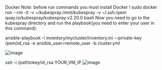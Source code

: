 


Docker
Note: before run commands you must install Docker !
sudo docker run --rm -it -v ~/kubespray:/mnt/kubespray  -v ~/.ssh:/pem  quay.io/kubespray/kubespray:v2.20.0 bash
Now you need to go to the kubespray directory and run the playbook(you need to enter your user in this command):

ansible-playbook -i inventory/mycluster/inventory.ini --private-key /pem/id_rsa -e ansible_user=remote_user -b cluster.yml

![image](https://user-images.githubusercontent.com/42977616/218324269-98bff3d3-5006-41c6-bd88-2a23e62fe4da.png)

ssh -i /pathtokey/id_rsa YOUR_VM_IP
![image](https://user-images.githubusercontent.com/42977616/218325029-8bd984e9-ecc4-43c1-b5a9-974ce98ad503.png)
